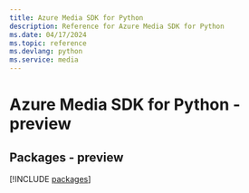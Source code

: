 ```yaml
---
title: Azure Media SDK for Python
description: Reference for Azure Media SDK for Python
ms.date: 04/17/2024
ms.topic: reference
ms.devlang: python
ms.service: media
---
```

# Azure Media SDK for Python - preview
## Packages - preview
[!INCLUDE [packages](media-index.md)]